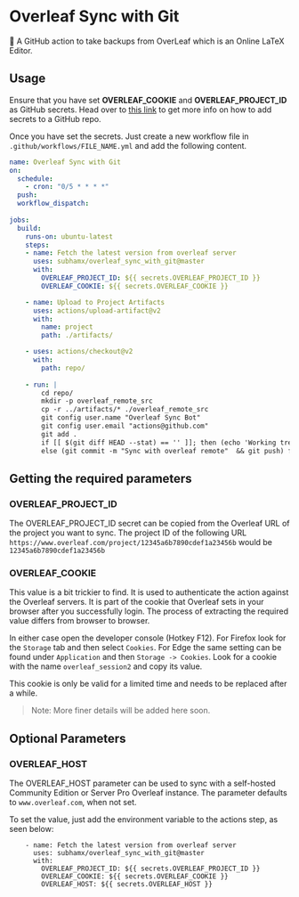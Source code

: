 # Overleaf Sync with Git


🤖 A GitHub action to take backups from OverLeaf which is an Online LaTeX Editor.


## Usage

Ensure that you have set **OVERLEAF_COOKIE** and **OVERLEAF_PROJECT_ID** as GitHub secrets. Head over to [this link](https://docs.github.com/en/actions/reference/encrypted-secrets#creating-encrypted-secrets-for-a-repository) to get more info on how to add secrets to a GitHub repo.

Once you have set the secrets. Just create a new workflow file in `.github/workflows/FILE_NAME.yml` and add the following content.
```yaml
name: Overleaf Sync with Git
on:
  schedule:
    - cron: "0/5 * * * *"
  push:
  workflow_dispatch:
      
jobs:
  build:
    runs-on: ubuntu-latest
    steps:
    - name: Fetch the latest version from overleaf server
      uses: subhamx/overleaf_sync_with_git@master
      with:
        OVERLEAF_PROJECT_ID: ${{ secrets.OVERLEAF_PROJECT_ID }}
        OVERLEAF_COOKIE: ${{ secrets.OVERLEAF_COOKIE }}

    - name: Upload to Project Artifacts
      uses: actions/upload-artifact@v2
      with:
        name: project
        path: ./artifacts/

    - uses: actions/checkout@v2
      with:
        path: repo/
    
    - run: |
        cd repo/
        mkdir -p overleaf_remote_src
        cp -r ../artifacts/* ./overleaf_remote_src
        git config user.name "Overleaf Sync Bot"
        git config user.email "actions@github.com"
        git add .
        if [[ $(git diff HEAD --stat) == '' ]]; then (echo 'Working tree is clean') 
        else (git commit -m "Sync with overleaf remote"  && git push) fi
```

## Getting the required parameters
### OVERLEAF_PROJECT_ID
The OVERLEAF_PROJECT_ID secret can be copied from the Overleaf URL of the project you want to sync.
The project ID of the following URL ```https://www.overleaf.com/project/12345a6b7890cdef1a23456b``` would be ```12345a6b7890cdef1a23456b```

### OVERLEAF_COOKIE
This value is a bit trickier to find. It is used to authenticate the action against the Overleaf servers. It is part of the cookie that Overleaf sets in your browser after you successfully login. The process of extracting the required value differs from browser to browser.

In either case open the developer console (Hotkey F12). For Firefox look for the ```Storage``` tab and then select ```Cookies```. For Edge the same setting can be found under ```Application``` and then ```Storage -> Cookies```.
Look for a cookie with the name ```overleaf_session2``` and copy its value.

This cookie is only be valid for a limited time and needs to be replaced after a while.

> Note: More finer details will be added here soon.

## Optional Parameters
### OVERLEAF_HOST
The OVERLEAF_HOST parameter can be used to sync with a self-hosted Community Edition or Server Pro Overleaf instance. The parameter defaults to `www.overleaf.com`, when not set.

To set the value, just add the environment variable to the actions step, as seen below:
```
    - name: Fetch the latest version from overleaf server
      uses: subhamx/overleaf_sync_with_git@master
      with:
        OVERLEAF_PROJECT_ID: ${{ secrets.OVERLEAF_PROJECT_ID }}
        OVERLEAF_COOKIE: ${{ secrets.OVERLEAF_COOKIE }}
        OVERLEAF_HOST: ${{ secrets.OVERLEAF_HOST }}
```
